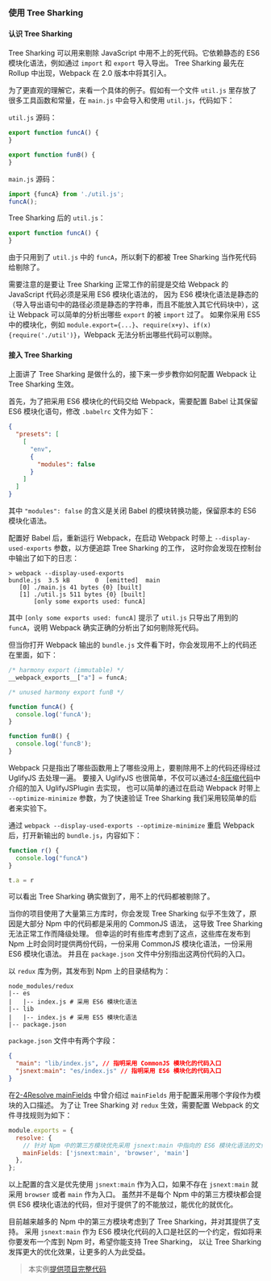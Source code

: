 ### 使用 Tree Sharking

#### 认识 Tree Sharking
Tree Sharking 可以用来剔除 JavaScript 中用不上的死代码。它依赖静态的 ES6 模块化语法，例如通过 `import` 和 `export` 导入导出。
Tree Sharking 最先在 Rollup 中出现，Webpack 在 2.0 版本中将其引入。

为了更直观的理解它，来看一个具体的例子。假如有一个文件 `util.js` 里存放了很多工具函数和常量，在 `main.js` 中会导入和使用 `util.js`，代码如下：

`util.js` 源码：
```js
export function funcA() {
}

export function funB() {
}
```

`main.js` 源码：
```js
import {funcA} from './util.js';
funcA();
```

Tree Sharking 后的 `util.js`：
```js
export function funcA() {
}
```
由于只用到了 `util.js` 中的 `funcA`，所以剩下的都被 Tree Sharking 当作死代码给剔除了。

需要注意的是要让 Tree Sharking 正常工作的前提是交给 Webpack 的 JavaScript 代码必须是采用 ES6 模块化语法的，
因为 ES6 模块化语法是静态的（导入导出语句中的路径必须是静态的字符串，而且不能放入其它代码块中），这让 Webpack 可以简单的分析出哪些 `export` 的被 `import` 过了。
如果你采用 ES5 中的模块化，例如 `module.export={...}`、`require(x+y)`、`if(x){require('./util')}`，Webpack 无法分析出哪些代码可以剔除。
 
#### 接入 Tree Sharking
上面讲了 Tree Sharking 是做什么的，接下来一步步教你如何配置 Webpack 让 Tree Sharking 生效。

首先，为了把采用 ES6 模块化的代码交给 Webpack，需要配置 Babel 让其保留 ES6 模块化语句，修改 `.babelrc` 文件为如下：
```json
{
  "presets": [
    [
      "env",
      {
        "modules": false
      }
    ]
  ]
}
```
其中 `"modules": false` 的含义是关闭 Babel 的模块转换功能，保留原本的 ES6 模块化语法。

配置好 Babel 后，重新运行 Webpack，在启动 Webpack 时带上 `--display-used-exports` 参数，以方便追踪 Tree Sharking 的工作，
这时你会发现在控制台中输出了如下的日志：
```
> webpack --display-used-exports
bundle.js  3.5 kB       0  [emitted]  main
   [0] ./main.js 41 bytes {0} [built]
   [1] ./util.js 511 bytes {0} [built]
       [only some exports used: funcA]
```
其中 `[only some exports used: funcA]` 提示了 `util.js` 只导出了用到的 `funcA`，说明 Webpack 确实正确的分析出了如何剔除死代码。

但当你打开 Webpack 输出的 `bundle.js` 文件看下时，你会发现用不上的代码还在里面，如下：
```js
/* harmony export (immutable) */
__webpack_exports__["a"] = funcA;

/* unused harmony export funB */

function funcA() {
  console.log('funcA');
}

function funB() {
  console.log('funcB');
}
```
Webpack 只是指出了哪些函数用上了哪些没用上，要剔除用不上的代码还得经过 UglifyJS 去处理一遍。
要接入 UglifyJS 也很简单，不仅可以通过[4-8压缩代码](4-8压缩代码.md)中介绍的加入 UglifyJSPlugin 去实现，
也可以简单的通过在启动 Webpack 时带上 `--optimize-minimize` 参数，为了快速验证 Tree Sharking 我们采用较简单的后者来实验下。

通过 `webpack --display-used-exports --optimize-minimize` 重启 Webpack 后，打开新输出的 `bundle.js`，内容如下：
```js
function r() {
  console.log("funcA")
}

t.a = r
```
可以看出 Tree Sharking 确实做到了，用不上的代码都被剔除了。


当你的项目使用了大量第三方库时，你会发现 Tree Sharking 似乎不生效了，原因是大部分 Npm 中的代码都是采用的 CommonJS 语法，
这导致 Tree Sharking 无法正常工作而降级处理。
但幸运的时有些库考虑到了这点，这些库在发布到 Npm 上时会同时提供两份代码，一份采用 CommonJS 模块化语法，一份采用 ES6 模块化语法。
并且在 `package.json` 文件中分别指出这两份代码的入口。

以 `redux` 库为例，其发布到 Npm 上的目录结构为：
```
node_modules/redux
|-- es
|   |-- index.js # 采用 ES6 模块化语法
|-- lib
|   |-- index.js # 采用 ES5 模块化语法
|-- package.json
```
`package.json` 文件中有两个字段：
```json
{
  "main": "lib/index.js", // 指明采用 CommonJS 模块化的代码入口
  "jsnext:main": "es/index.js" // 指明采用 ES6 模块化的代码入口
}
```
在[2-4Resolve mainFields](../2配置/2-4Resolve.md#mainFields) 中曾介绍过 `mainFields` 用于配置采用哪个字段作为模块的入口描述。
为了让 Tree Sharking 对 `redux` 生效，需要配置 Webpack 的文件寻找规则为如下：
```js
module.exports = {
  resolve: {
    // 针对 Npm 中的第三方模块优先采用 jsnext:main 中指向的 ES6 模块化语法的文件
    mainFields: ['jsnext:main', 'browser', 'main']
  },
};
```
以上配置的含义是优先使用 `jsnext:main` 作为入口，如果不存在 `jsnext:main` 就采用 `browser` 或者 `main` 作为入口。
虽然并不是每个 Npm 中的第三方模块都会提供 ES6 模块化语法的代码，但对于提供了的不能放过，能优化的就优化。

目前越来越多的 Npm 中的第三方模块考虑到了 Tree Sharking，并对其提供了支持。
采用 `jsnext:main` 作为 ES6 模块化代码的入口是社区的一个约定，假如将来你要发布一个库到 Npm 时，希望你能支持 Tree Sharking，
以让 Tree Sharking 发挥更大的优化效果，让更多的人为此受益。

> 本实例[提供项目完整代码](http://webpack.wuhaolin.cn/4-10使用TreeSharking.zip)

